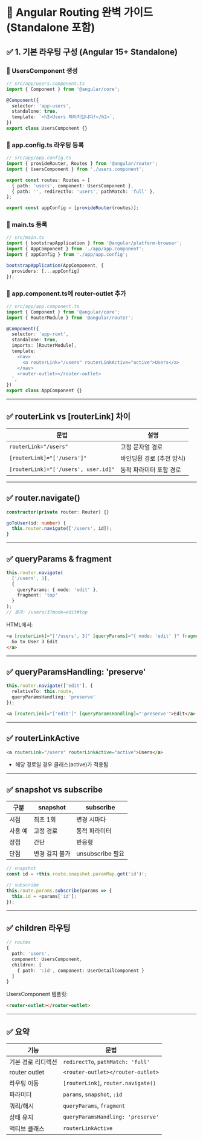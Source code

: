 
# 📘 Angular Routing 완벽 가이드 (Standalone 포함)

## ✅ 1. 기본 라우팅 구성 (Angular 15+ Standalone)

### 🔹 UsersComponent 생성

```ts
// src/app/users.component.ts
import { Component } from '@angular/core';

@Component({
  selector: 'app-users',
  standalone: true,
  template: `<h2>Users 페이지입니다!</h2>`,
})
export class UsersComponent {}
```

### 🔹 app.config.ts 라우팅 등록

```ts
// src/app/app.config.ts
import { provideRouter, Routes } from '@angular/router';
import { UsersComponent } from './users.component';

export const routes: Routes = [
  { path: 'users', component: UsersComponent },
  { path: '', redirectTo: 'users', pathMatch: 'full' },
];

export const appConfig = [provideRouter(routes)];
```

### 🔹 main.ts 등록

```ts
// src/main.ts
import { bootstrapApplication } from '@angular/platform-browser';
import { AppComponent } from './app/app.component';
import { appConfig } from './app/app.config';

bootstrapApplication(AppComponent, {
  providers: [...appConfig]
});
```

### 🔹 app.component.ts에 router-outlet 추가

```ts
// src/app/app.component.ts
import { Component } from '@angular/core';
import { RouterModule } from '@angular/router';

@Component({
  selector: 'app-root',
  standalone: true,
  imports: [RouterModule],
  template: `
    <nav>
      <a routerLink="/users" routerLinkActive="active">Users</a>
    </nav>
    <router-outlet></router-outlet>
  `,
})
export class AppComponent {}
```

---

## ✅ routerLink vs [routerLink] 차이

| 문법 | 설명 |
|------|------|
| `routerLink="/users"` | 고정 문자열 경로 |
| `[routerLink]="['/users']"` | 바인딩된 경로 (추천 방식) |
| `[routerLink]="['/users', user.id]"` | 동적 파라미터 포함 경로 |

---

## ✅ router.navigate()

```ts
constructor(private router: Router) {}

goToUser(id: number) {
  this.router.navigate(['/users', id]);
}
```

---

## ✅ queryParams & fragment

```ts
this.router.navigate(
  ['/users', 3],
  {
    queryParams: { mode: 'edit' },
    fragment: 'top'
  }
);
// 결과: /users/3?mode=edit#top
```

HTML에서:

```html
<a [routerLink]="['/users', 3]" [queryParams]="{ mode: 'edit' }" fragment="top">
  Go to User 3 Edit
</a>
```

---

## ✅ queryParamsHandling: 'preserve'

```ts
this.router.navigate(['edit'], {
  relativeTo: this.route,
  queryParamsHandling: 'preserve'
});
```

```html
<a [routerLink]="['edit']" [queryParamsHandling]="'preserve'">Edit</a>
```

---

## ✅ routerLinkActive

```html
<a routerLink="/users" routerLinkActive="active">Users</a>
```

- 해당 경로일 경우 클래스(active)가 적용됨

---

## ✅ snapshot vs subscribe

| 구분 | snapshot | subscribe |
|------|----------|-----------|
| 시점 | 최초 1회 | 변경 시마다 |
| 사용 예 | 고정 경로 | 동적 파라미터 |
| 장점 | 간단 | 반응형 |
| 단점 | 변경 감지 불가 | unsubscribe 필요 |

```ts
// snapshot
const id = +this.route.snapshot.paramMap.get('id')!;

// subscribe
this.route.params.subscribe(params => {
  this.id = +params['id'];
});
```

---

## ✅ children 라우팅

```ts
// routes
{
  path: 'users',
  component: UsersComponent,
  children: [
    { path: ':id', component: UserDetailComponent }
  ]
}
```

UsersComponent 템플릿:

```html
<router-outlet></router-outlet>
```

---

## ✅ 요약

| 기능 | 문법 |
|------|------|
| 기본 경로 리디렉션 | `redirectTo`, `pathMatch: 'full'` |
| router outlet | `<router-outlet></router-outlet>` |
| 라우팅 이동 | `[routerLink]`, `router.navigate()` |
| 파라미터 | `params`, `snapshot`, `:id` |
| 쿼리/해시 | `queryParams`, `fragment` |
| 상태 유지 | `queryParamsHandling: 'preserve'` |
| 액티브 클래스 | `routerLinkActive` |
